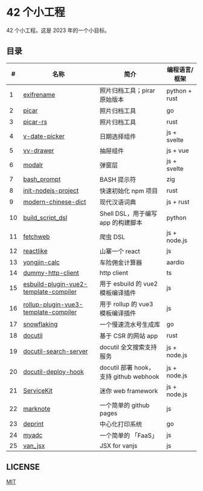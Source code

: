 # 42 个小工程

42 个小工程。这是 2023 年的一个小目标。

## 目录

| #   | 名称                                                                                                     | 简介                                   | 编程语言/框架 |
| --- | -------------------------------------------------------------------------------------------------------- | -------------------------------------- | ------------- |
| 1   | [exifrename](https://github.com/yuekcc/exifrename)                                                       | 照片归档工具；pirar 原始版本           | python + rust |
| 2   | [picar](https://github.com/yuekcc/picar)                                                                 | 照片归档工具                           | go            |
| 3   | [picar-rs](https://github.com/yuekcc/picar-rs)                                                           | 照片归档工具                           | rust          |
| 4   | [v-date-picker](https://github.com/yuekcc/v-date-picker)                                                 | 日期选择组件                           | js + svelte   |
| 5   | [vv-drawer](https://github.com/yuekcc/vv-drawer)                                                         | 抽屉组件                               | js + vue      |
| 6   | [modalr](https://github.com/yuekcc/modalr)                                                               | 弹窗层                                 | js + svelte   |
| 7   | [bash_prompt](https://github.com/yuekcc/bash_prompt)                                                     | BASH 提示符                            | zig           |
| 8   | [init-nodejs-project](https://github.com/yuekcc/init-nodejs-project)                                     | 快速初始化 npm 项目                    | rust          |
| 9   | [modern-chinese-dict](https://github.com/yuekcc/modern-chinese-dict)                                     | 现代汉语词典                           | js + rust     |
| 10  | [build_script_dsl](https://github.com/yuekcc/build_script_dsl)                                           | Shell DSL，用于编写 app 的构建脚本     | python        |
| 11  | [fetchweb](https://github.com/yuekcc/fetchweb)                                                           | 爬虫 DSL                               | js + node.js  |
| 12  | [reactlike](https://github.com/yuekcc/reactlike)                                                         | 山寨一个 react                         | js            |
| 13  | [yongjin-calc](https://github.com/yuekcc/yongjin-calc)                                                   | 车险佣金计算器                         | aardio        |
| 14  | [dummy-http-client](https://github.com/yuekcc/dummy-http-client)                                         | http client                            | ts            |
| 15  | [esbuild-plugin-vue2-template-compiler](https://github.com/yuekcc/esbuild-plugin-vue2-template-compiler) | 用于 esbuild 的 vue2 模板编译插件      | js            |
| 16  | [rollup-plugin-vue3-template-compiler](https://github.com/yuekcc/rollup-plugin-vue3-template-compiler)   | 用于 rollup 的 vue3 模板编译插件       | js            |
| 17  | [snowflaking](https://github.com/yuekcc/snowflaking)                                                     | 一个慢速流水号生成库                   | go            |
| 18  | [docutil](https://github.com/docutil/docutil)                                                            | 基于 CSR 的网站 app                    | rust          |
| 19  | [docutil-search-server](https://github.com/docutil/docutil-search-server)                                | docutil 全文搜索支持服务               | js + node.js  |
| 20  | [docutil-deploy-hook](https://github.com/docutil/docutil-deploy-hook)                                    | docutil 部署 hook，支持 github webhook | js + node.js  |
| 21  | [ServiceKit](https://github.com/yuekcc/ServiceKit)                                                       | 迷你 web framework                     | js + node.js  |
| 22  | [marknote](https://github.com/yuekcc/marknote)                                                           | 一个简单的 github pages                | js            |
| 23  | [deprint](https://github.com/yuekcc/deprint)                                                             | 中心化打印系统                         | go            |
| 24  | [myadc](https://github.com/yuekcc/myadc)                                                                 | 一个简单的 「FaaS」                    | js            |
| 25  | [van_jsx](https://github.com/yuekcc/van_jsx)                                                             | JSX for vanjs                          | js            |

## LICENSE

[MIT](LICENSE)
